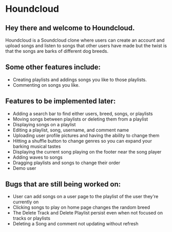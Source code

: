 # Houndcloud
## Hey there and welcome to Houndcloud.

Houndcloud is a Soundcloud clone where users can create an account and upload songs and listen to songs that other users have made but the twist is that the songs are barks of different dog breeds.

## Some other features include: 
  - Creating playlists and addings songs you like to those playlists.
  - Commenting on songs you like.

## Features to be implemented later: 
  - Adding a search bar to find either users, breed, songs, or playlists
  - Moving songs between playlists or deleting them from a playlist
  - Displaying songs on a playlist
  - Editing a playlist, song, username, and comment name
  - Uploading user profile pictures and having the ability to change them
  - Hitting a shuffle button to change genres so you can expand your barking musical tastes
  - Displaying the current song playing on the footer near the song player
  - Adding waves to songs
  - Dragging playlists and songs to change their order
  - Demo user

## Bugs that are still being worked on: 
  - User can add songs on a user page to the playlist of the user they're currently on
  - Clicking songs to play on home page changes the random breed
  - The Delete Track and Delete Playlist persist even when not focused on tracks or playlists
  - Deleting a Song and comment not updating without refresh

